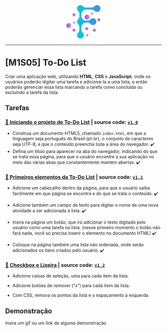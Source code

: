 <div align="center">
  <img src="https://github.com/vb-ferreira/fmt-todo-list/blob/main/img/logo-fmt.png?sanitize=true" width="110" height="110"/>
</div>
<hr>

# [M1S05] To-Do List

Criar uma aplicação web, utilizando **HTML**, **CSS** e **JavaScript**, onde os usuários poderão digitar uma tarefa e adicioná-la a uma lista, e então poderão gerenciar essa lista marcando a tarefa como concluída ou excluindo a tarefa da lista.

## Tarefas

### [📌 Iniciando o projeto de To-Do List](https://trello.com/c/miTTOIRu) | source code: [`v1.0`](https://github.com/vb-ferreira/fmt-todo-list/releases/tag/v1.0) 

- Construa um documento HTML5, chamado `index.html`, em que a linguagem seja português do Brasil (pt-br), o conjunto de caracteres seja UTF-8, e que o conteúdo preencha toda a área do navegador. :heavy_check_mark:
- Defina um título para aparecer na aba do navegador, indicando do que se trata essa página, para que o usuário encontre a sua aplicação no meio das várias abas que constantemente mantém abertas. :heavy_check_mark:

### [📌 Primeiros elementos da To-Do List](https://trello.com/c/xSe7DQ1K) | source code: [`v1.1`](https://github.com/vb-ferreira/fmt-todo-list/releases/tag/v1.1)

- Adicione um cabeçalho dentro da página, para que o usuário saiba facilmente em que página se encontra e do que se trata o conteúdo. :heavy_check_mark:

- Adicione também um campo de texto para digitar o nome de uma nova atividade a ser adicionada à lista. :heavy_check_mark:

- Insira na página um botão, que irá adicionar o texto digitado pelo usuário como uma tarefa na lista. (nesse primeiro momento o botão não fará nada, você só precisa inserir o elemento no documento HTML) :heavy_check_mark:

- Coloque na página também uma lista não ordenada, onde serão adicionados os itens criados pelo usuário. :heavy_check_mark:

### [📌 Checkbox e Lixeira](https://trello.com/c/hGxgJqPQ) | source code: [`v1.2`]() 

- Adicione caixas de seleção, uma para cada item da lista.

- Adicione botões de remover (“x“) para cada item da lista.

- Com CSS, remova os pontos da lista e o espaçamento à esquerda.

## Demonstração

Insira um gif ou um link de alguma demonstração

